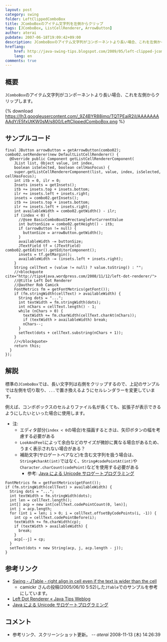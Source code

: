 ```yaml
---
layout: post
category: swing
folder: LeftClippedComboBox
title: JComboBoxのアイテム文字列を左側からクリップ
tags: [JComboBox, ListCellRenderer, ArrowButton]
author: aterai
pubdate: 2007-06-18T19:09:42+09:00
description: JComboBoxのアイテム文字列がコンポーネントより長い場合、これを左側からクリップします。
hreflang:
    href: http://java-swing-tips.blogspot.com/2009/05/left-clipped-jcombobox.html
    lang: en
comments: true
---
```

## 概要
`JComboBox`のアイテム文字列がコンポーネントより長い場合、これを左側からクリップします。

{% download https://lh3.googleusercontent.com/_9Z4BYR88imo/TQTPEaiR2iI/AAAAAAAAAdY/E5fxUtKW0sM/s800/LeftClippedComboBox.png %}

## サンプルコード
<pre class="prettyprint"><code>final JButton arrowButton = getArrowButton(combo02);
combo02.setRenderer(new DefaultListCellRenderer() {
  @Override public Component getListCellRendererComponent(
    JList list, Object value, int index,
    boolean isSelected, boolean cellHasFocus) {
    super.getListCellRendererComponent(list, value, index, isSelected, cellHasFocus);
    int itb = 0, ilr = 0;
    Insets insets = getInsets();
    itb += insets.top + insets.bottom;
    ilr += insets.left + insets.right;
    insets = combo02.getInsets();
    itb += insets.top + insets.bottom;
    ilr += insets.left + insets.right;
    int availableWidth = combo02.getWidth() - ilr;
    if (index &lt; 0) {
      //@see BasicComboBoxUI#rectangleForCurrentValue
      int buttonSize = combo02.getHeight() - itb;
      if (arrowButton != null) {
        buttonSize = arrowButton.getWidth();
      }
      availableWidth -= buttonSize;
      JTextField tf = (JTextField) combo02.getEditor().getEditorComponent();
      insets = tf.getMargin();
      availableWidth -= (insets.left + insets.right);
    }
    String cellText = (value != null) ? value.toString() : "";
    //&lt;blockquote cite="http://tips4java.wordpress.com/2008/11/12/left-dot-renderer/"&gt;
    //@title Left Dot Renderer
    //@auther Rob Camick
    FontMetrics fm = getFontMetrics(getFont());
    if (fm.stringWidth(cellText) &gt; availableWidth) {
      String dots = "...";
      int textWidth = fm.stringWidth(dots);
      int nChars = cellText.length() - 1;
      while (nChars &gt; 0) {
        textWidth += fm.charWidth(cellText.charAt(nChars));
        if (textWidth &gt; availableWidth) break;
        nChars--;
      }
      setText(dots + cellText.substring(nChars + 1));
    }
    //&lt;/blockquote&gt;
    return this;
  }
});
</code></pre>

## 解説
標準の`JComboBox`では、長い文字列は右側をクリップするので、上記のサンプルでは左側を切り取り、`...`で置き換えるようにセルレンダラーを変更しています。

例えば、コンボボックスのセルよりファイル名が長くても、拡張子が表示できるようにしたいといった場合に使用します。

- 注:
    - エディタ部分(`index < 0`の場合)を描画するときは、矢印ボタンの幅を考慮する必要がある
    - `LookAndFeel`によって余白などのサイズが微妙に異なる場合があるため、うまく表示されない場合がある？
    - 補助文字(サロゲートペアなど)を含む文字列を扱う場合は、`String#charAt(int)`ではなく、`String#codePointAt(int)`や`Character.charCount(codePoint)`などを使用する必要がある
        - 参考: [Java による Unicode サロゲートプログラミング](http://www.ibm.com/developerworks/jp/ysl/library/java/j-unicode_surrogate/index.html)

<!-- dummy comment line for breaking list -->

<pre class="prettyprint"><code>FontMetrics fm = getFontMetrics(getFont());
if (fm.stringWidth(cellText) &gt; availableWidth) {
  String dots = "...";
  int textWidth = fm.stringWidth(dots);
  int len = cellText.length();
  int[] acp = new int[cellText.codePointCount(0, len)];
  int j = acp.length;
  for (int i = len; i &gt; 0; i = cellText.offsetByCodePoints(i, -1)) {
    int cp = cellText.codePointBefore(i);
    textWidth += fm.charWidth(cp);
    if (textWidth &gt; availableWidth) {
      break;
    }
    acp[--j] = cp;
  }
  setText(dots + new String(acp, j, acp.length - j));
}
</code></pre>

## 参考リンク
- [Swing - JTable - right align in cell even if the text is wider than the cell](https://community.oracle.com/thread/1389543)
    - camickr さんの投稿(2005/06/10 5:52)した`JTable`でのサンプルを参考にしています。
- [Left Dot Renderer « Java Tips Weblog](http://tips4java.wordpress.com/2008/11/12/left-dot-renderer/)
- [Java による Unicode サロゲートプログラミング](http://www.ibm.com/developerworks/jp/ysl/library/java/j-unicode_surrogate/index.html)

<!-- dummy comment line for breaking list -->

## コメント
- 参考リンク、スクリーンショット更新。 -- *aterai* 2008-11-13 (木) 14:26:39

<!-- dummy comment line for breaking list -->
